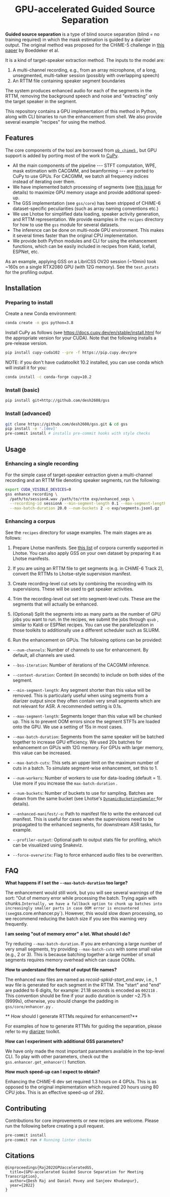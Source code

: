 <h1 align="center">GPU-accelerated Guided Source Separation</h1>

**Guided source separation** is a type of blind source separation (blind = no training required)
in which the mask estimation is guided by a diarizer output. The original method was proposed
for the CHiME-5 challenge in [this paper](http://spandh.dcs.shef.ac.uk/chime_workshop/papers/CHiME_2018_paper_boeddecker.pdf) by Boeddeker et al.

It is a kind of target-speaker extraction method. The inputs to the model are:

1. A multi-channel recording, e.g., from an array microphone, of a long, unsegmented,
multi-talker session (possibly with overlapping speech)
2. An RTTM file containing speaker segment boundaries

The system produces enhanced audio for each of the segments in the RTTM, removing the background
speech and noise and "extracting" only the target speaker in the segment.

This repository contains a GPU implementation of this method in Python, along with CLI binaries
to run the enhancement from shell. We also provide several example "recipes" for using the
method.

## Features

The core components of the tool are borrowed from [ `pb_chime5` ](https://github.com/fgnt/pb_chime5), but GPU support is added by porting most of the work to [CuPy](https://github.com/cupy/cupy).

* All the main components of the pipeline --- STFT computation, WPE, mask estimation with CACGMM, and beamforming ---
are ported to CuPy to use GPUs. For CACGMM, we batch all frequency indices instead of iterating over them.
* We have implemented batch processing of segments (see [this issue](https://github.com/desh2608/gss/issues/12) for details)
to maximize GPU memory usage and provide additional speed-up.
* The GSS implementation (see `gss/core`) has been stripped of CHiME-6 dataset-specific peculiarities
(such as array naming conventions etc.)
* We use Lhotse for simplified data loading, speaker activity generation, and RTTM representation. We provide
examples in the `recipes` directory for how to use the `gss` module for several datasets.
* The inference can be done on multi-node GPU environment. This makes it several times faster than the
original CPU implementation.
* We provide both Python modules and CLI for using the enhancement functions, which can be
easily included in recipes from Kaldi, Icefall, ESPNet, etc.

As an example, applying GSS on a LibriCSS OV20 session (~10min) took ~160s on a single RTX2080 GPU (with 12G memory).
See the `test.pstats` for the profiling output.

## Installation

### Preparing to install

Create a new Conda environment:

```bash
conda create -n gss python=3.8
```

Install CuPy as follows (see https://docs.cupy.dev/en/stable/install.html for the appropriate version
for your CUDA). Note that the following installs a pre-release version.

```bash
pip install cupy-cuda102 --pre -f https://pip.cupy.dev/pre 
```
NOTE: if you don't have cudatoolkit 10.2 installed, you can use conda which will install it for you:
```bash
conda install -c conda-forge cupy=10.2
```

### Install (basic)

```bash
pip install git+http://github.com/desh2608/gss
```

### Install (advanced)

```bash
git clone https://github.com/desh2608/gss.git & cd gss
pip install -e '.[dev]'
pre-commit install # installs pre-commit hooks with style checks
```

## Usage

### Enhancing a single recording

For the simple case of target-speaker extraction given a multi-channel recording and an
RTTM file denoting speaker segments, run the following:

```bash
export CUDA_VISIBLE_DEVICES=0
gss enhance recording \
  /path/to/sessionA.wav /path/to/rttm exp/enhanced_segs \
  --recording-id sessionA --min-segment-length 0.1 --max-segment-length 10.0 \
  --max-batch-duration 20.0 --num-buckets 2 -o exp/segments.jsonl.gz
```

### Enhancing a corpus

See the `recipes` directory for usage examples. The main stages are as follows:

1. Prepare Lhotse manifests. See [this list](https://lhotse.readthedocs.io/en/latest/corpus.html#standard-data-preparation-recipes) of corpora currently supported in Lhotse.
You can also apply GSS on your own dataset by preparing it as Lhotse manifests.

2. If you are using an RTTM file to get segments (e.g. in CHiME-6 Track 2), convert the RTTMs
to Lhotse-style supervision manifest.

3. Create recording-level cut sets by combining the recording with its supervisions. These
will be used to get speaker activities.

4. Trim the recording-level cut set into segment-level cuts. These are the segments that will
actually be enhanced.

5. (Optional) Split the segments into as many parts as the number of GPU jobs you want to run. In the
recipes, we submit the jobs through `qsub` , similar to Kaldi or ESPNet recipes. You can
use the parallelization in those toolkits to additionally use a different scheduler such as
SLURM.

6. Run the enhancement on GPUs. The following options can be provided:

* `--num-channels`: Number of channels to use for enhancement. By default, all channels are used.

* `--bss-iteration`: Number of iterations of the CACGMM inference.

* `--context-duration`: Context (in seconds) to include on both sides of the segment.

* `--min-segment-length`: Any segment shorter than this value will be removed. This is
particularly useful when using segments from a diarizer output since they often contain
very small segments which are not relevant for ASR. A recommended setting is 0.1s.

* `--max-segment-length`: Segments longer than this value will be chunked up. This is
to prevent OOM errors since the segment STFTs are loaded onto the GPU. We use a setting
of 15s in most cases.

* `--max-batch-duration`: Segments from the same speaker will be batched together to increase
GPU efficiency. We used 20s batches for enhancement on GPUs with 12G memory. For GPUs with
larger memory, this value can be increased.

* `--max-batch-cuts`: This sets an upper limit on the maximum number of cuts in a batch. To
simulate segment-wise enhancement, set this to 1.

* `--num-workers`: Number of workers to use for data-loading (default = 1). Use more if you
increase the `max-batch-duration` .

* `--num-buckets`: Number of buckets to use for sampling. Batches are drawn from the same
bucket (see Lhotse's [ `DynamicBucketingSampler` ](https://github.com/lhotse-speech/lhotse/blob/master/lhotse/dataset/sampling/dynamic_bucketing.py) for details).

* `--enhanced-manifest/-o`: Path to manifest file to write the enhanced cut manifest. This
is useful for cases when the supervisions need to be propagated to the enhanced segments,
for downstream ASR tasks, for example.

* `--profiler-output`: Optional path to output stats file for profiling, which can be visualized
using Snakeviz.

* `--force-overwrite`: Flag to force enhanced audio files to be overwritten.

## FAQ

**What happens if I set the `--max-batch-duration` too large?**

The enhancement would still work, but you will see several warnings of the sort:
"Out of memory error while processing the batch. Trying again with <num-chunks> chunks.`
Internally, we have a fallback option to chunk up batches into increasingly smaller
parts in case OOM error is encountered (see `gss.core.enhancer.py`). However, this
would slow down processing, so we recommend reducing the batch size if you see this
warning very frequently.

**I am seeing "out of memory error" a lot. What should I do?**

Try reducing `--max-batch-duration`. If you are enhancing a large number of very small
segments, try providing `--max-batch-cuts` with some small value (e.g., 2 or 3). This
is because batching together a large number of small segments requires memory
overhead which can cause OOMs.

**How to understand the format of output file names?**

The enhanced wav files are named as *recoid-spkid-start_end.wav*, i.e., 1 wav file is
generated for each segment in the RTTM. The "start" and "end" are padded to 6 digits,
for example: 21.18 seconds is encoded as `002118` . This convention should be fine if
your audio duration is under ~2.75 h (9999s), otherwise, you should change the
padding in `gss/core/enhancer.py` .

** How should I generate RTTMs required for enhancement?**

For examples of how to generate RTTMs for guiding the separation, please refer to my
[diarizer](https://github.com/desh2608/diarizer) toolkit.

**How can I experiment with additional GSS parameters?**

We have only made the most important parameters available in the
top-level CLI. To play with other parameters, check out the `gss.enhancer.get_enhancer()` function.

**How much speed-up can I expect to obtain?**

Enhancing the CHiME-6 dev set required 1.3 hours on 4 GPUs. This is as opposed to the
original implementation which required 20 hours using 80 CPU jobs. This is an effective 
speed-up of 292.

## Contributing

Contributions for core improvements or new recipes are welcome. Please run the following
before creating a pull request.

```bash
pre-commit install
pre-commit run # Running linter checks
```

## Citations

```
@inproceedings{Raj2022GPUacceleratedGS,
  title={GPU-accelerated Guided Source Separation for Meeting Transcription},
  author={Desh Raj and Daniel Povey and Sanjeev Khudanpur},
  year={2022}
}
```

